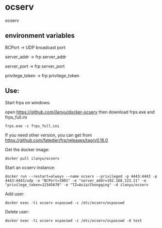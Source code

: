 # ocserv
ocserv

## environment variables

BCPort -> UDP broadcast port

server_addr -> frp server_addr

server_port -> frp server_port

privilege_token -> frp privilege_token

## Use:

Start frps on windows:

open https://github.com/ilanyu/docker-ocserv then download frps.exe and frps_full.ini

	frps.exe -c frps_full.ini

If you need other version, you can get from https://github.com/fatedier/frp/releases/tag/v0.16.0

Get the docker image:

	docker pull ilanyu/ocserv

Start an ocserv instance:

	docker run --restart=always --name ocserv --privileged -p 4443:4443 -p 4443:4443/udp -e "BCPort=3801" -e "server_addr=192.168.123.11" -e "privilege_token=12345678" -e "TZ=Asia/Chongqing" -d ilanyu/ocserv

Add user:

	docker exec -ti ocserv ocpasswd -c /etc/ocserv/ocpasswd

Delete user:

	docker exec -ti ocserv ocpasswd -c /etc/ocserv/ocpasswd -d test

